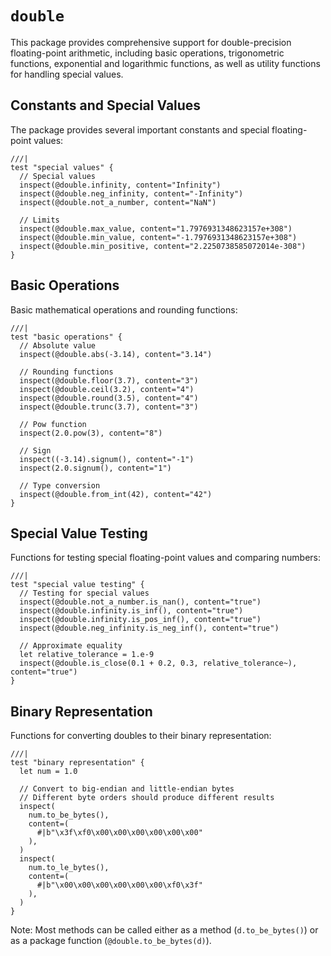 # `double`

This package provides comprehensive support for double-precision floating-point arithmetic, including basic operations, trigonometric functions, exponential and logarithmic functions, as well as utility functions for handling special values.

## Constants and Special Values

The package provides several important constants and special floating-point values:

```moonbit
///|
test "special values" {
  // Special values
  inspect(@double.infinity, content="Infinity")
  inspect(@double.neg_infinity, content="-Infinity")
  inspect(@double.not_a_number, content="NaN")

  // Limits
  inspect(@double.max_value, content="1.7976931348623157e+308")
  inspect(@double.min_value, content="-1.7976931348623157e+308")
  inspect(@double.min_positive, content="2.2250738585072014e-308")
}
```

## Basic Operations

Basic mathematical operations and rounding functions:

```moonbit
///|
test "basic operations" {
  // Absolute value
  inspect(@double.abs(-3.14), content="3.14")

  // Rounding functions
  inspect(@double.floor(3.7), content="3")
  inspect(@double.ceil(3.2), content="4")
  inspect(@double.round(3.5), content="4")
  inspect(@double.trunc(3.7), content="3")

  // Pow function
  inspect(2.0.pow(3), content="8")

  // Sign
  inspect((-3.14).signum(), content="-1")
  inspect(2.0.signum(), content="1")

  // Type conversion
  inspect(@double.from_int(42), content="42")
}
```

## Special Value Testing

Functions for testing special floating-point values and comparing numbers:

```moonbit
///|
test "special value testing" {
  // Testing for special values
  inspect(@double.not_a_number.is_nan(), content="true")
  inspect(@double.infinity.is_inf(), content="true")
  inspect(@double.infinity.is_pos_inf(), content="true")
  inspect(@double.neg_infinity.is_neg_inf(), content="true")

  // Approximate equality
  let relative_tolerance = 1.e-9
  inspect(@double.is_close(0.1 + 0.2, 0.3, relative_tolerance~), content="true")
}
```

## Binary Representation

Functions for converting doubles to their binary representation:

```moonbit
///|
test "binary representation" {
  let num = 1.0

  // Convert to big-endian and little-endian bytes
  // Different byte orders should produce different results
  inspect(
    num.to_be_bytes(),
    content=(
      #|b"\x3f\xf0\x00\x00\x00\x00\x00\x00"
    ),
  )
  inspect(
    num.to_le_bytes(),
    content=(
      #|b"\x00\x00\x00\x00\x00\x00\xf0\x3f"
    ),
  )
}
```

Note: Most methods can be called either as a method (`d.to_be_bytes()`) or as a package function (`@double.to_be_bytes(d)`).




